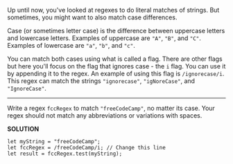 Up until now, you've looked at regexes to do literal matches of strings. But sometimes, you might want to also match case differences.

Case (or sometimes letter case) is the difference between uppercase letters and lowercase letters. Examples of uppercase are `"A"`, `"B"`, and `"C"`. Examples of lowercase are `"a"`, `"b"`, and `"c"`.

You can match both cases using what is called a flag. There are other flags but here you'll focus on the flag that ignores case - the `i` flag. You can use it by appending it to the regex. An example of using this flag is `/ignorecase/i`. This regex can match the strings `"ignorecase"`, `"igNoreCase"`, and `"IgnoreCase"`.

---

Write a regex `fccRegex` to match `"freeCodeCamp"`, no matter its case. Your regex should not match any abbreviations or variations with spaces.

**SOLUTION**

```
let myString = "freeCodeCamp";
let fccRegex = /freeCodeCamp/i; // Change this line
let result = fccRegex.test(myString);
```
